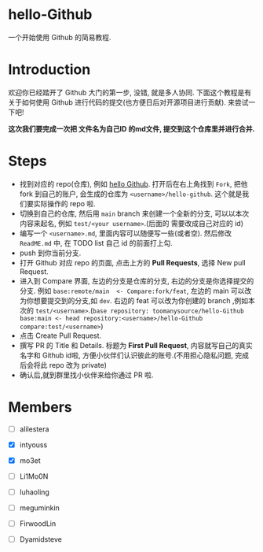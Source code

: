 # hello-Github

一个开始使用 Github 的简易教程.

# Introduction

欢迎你已经踏开了 Github 大门的第一步, 没错, 就是多人协同. 下面这个教程是有关于如何使用 Github 进行代码的提交(也方便日后对开源项目进行贡献). 来尝试一下吧!

**这次我们要完成一次把 文件名为自己ID 的md文件, 提交到这个仓库里并进行合并.**

# Steps

- 找到对应的 repo(仓库), 例如 [hello Github](https://github.com/toomanysource/hello-Github). 打开后在右上角找到 `Fork`, 把他 fork 到自己的账户, 会生成的仓库为 `<username>/hello-github`. 这个就是我们要实际操作的 repo 啦.
- 切换到自己的仓库, 然后用 `main` branch 来创建一个全新的分支, 可以以本次内容来起名, 例如 `test/<your username>`.(后面的 <your username> 需要改成自己对应的 id)
- 编写一个 `<username>.md`, 里面内容可以随便写一些(或者空). 然后修改 `ReadME.md` 中, 在 TODO list 自己 id 的前面打上勾.
- push 到你当前分支.
- 打开 Github 对应 repo 的页面, 点击上方的 **Pull Requests**, 选择 New pull Request.
- 进入到 Compare 界面, 左边的分支是仓库的分支, 右边的分支是你选择提交的分支. 例如 `base:remote/main  <- Compare:fork/feat`, 左边的 main 可以改为你想要提交到的分支,如 `dev`. 右边的 feat 可以改为你创建的 branch ,例如本次的 `test/<username>`.(`base repository: toomanysource/hello-Github base:main <- head repository:<username>/hello-Github compare:test/<username>`)
- 点击 Create Pull Request.
- 撰写 PR 的 Title 和 Details. 标题为 **<username> First Pull Request**, 内容就写自己的真实名字和 Github id啦, 方便小伙伴们认识彼此的账号.(不用担心隐私问题, 完成后会将此 repo 改为 private)
- 确认后,就到群里找小伙伴来给你通过 PR 啦.

# Members

- [ ] alilestera

- [x] intyouss

- [x] mo3et

- [ ] Li1Mo0N

- [ ] luhaoling

- [ ] meguminkin

- [ ] FirwoodLin

- [ ] Dyamidsteve
